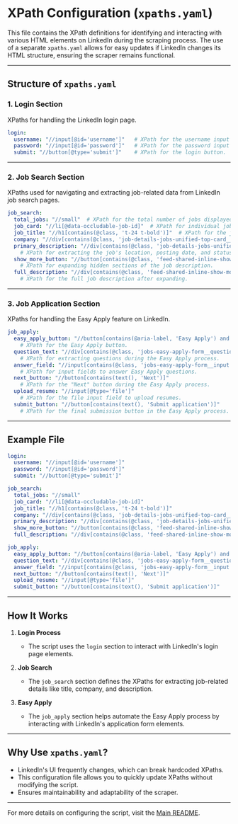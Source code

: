 # XPath Configuration (`xpaths.yaml`)

This file contains the XPath definitions for identifying and interacting with various HTML elements on LinkedIn during the scraping process. The use of a separate `xpaths.yaml` allows for easy updates if LinkedIn changes its HTML structure, ensuring the scraper remains functional.

---

## Structure of `xpaths.yaml`

### **1. Login Section**
XPaths for handling the LinkedIn login page.

```yaml
login:
  username: "//input[@id='username']"   # XPath for the username input field.
  password: "//input[@id='password']"   # XPath for the password input field.
  submit: "//button[@type='submit']"    # XPath for the login button.
```

---

### **2. Job Search Section**
XPaths used for navigating and extracting job-related data from LinkedIn job search pages.

```yaml
job_search:
  total_jobs: "//small"  # XPath for the total number of jobs displayed in the search results.
  job_card: "//li[@data-occludable-job-id]"  # XPath for individual job cards in the search results.
  job_title: "//h1[contains(@class, 't-24 t-bold')]"  # XPath for the job title on the job details page.
  company: "//div[contains(@class, 'job-details-jobs-unified-top-card__company-name')]//a"  # XPath for the company name.
  primary_description: "//div[contains(@class, 'job-details-jobs-unified-top-card__primary-description-container')]"  
    # XPath for extracting the job's location, posting date, and status.
  show_more_button: "//button[contains(@class, 'feed-shared-inline-show-more-text__see-more-less-toggle')]"  
    # XPath for expanding hidden sections of the job description.
  full_description: "//div[contains(@class, 'feed-shared-inline-show-more-text--expanded')]"  
    # XPath for the full job description after expanding.
```

---

### **3. Job Application Section**
XPaths for handling the Easy Apply feature on LinkedIn.

```yaml
job_apply:
  easy_apply_button: "//button[contains(@aria-label, 'Easy Apply') and contains(@class, 'jobs-apply-button')]"  
    # XPath for the Easy Apply button.
  question_text: "//div[contains(@class, 'jobs-easy-apply-form__question')]"  
    # XPath for extracting questions during the Easy Apply process.
  answer_field: "//input[contains(@class, 'jobs-easy-apply-form__input')]"  
    # XPath for input fields to answer Easy Apply questions.
  next_button: "//button[contains(text(), 'Next')]"  
    # XPath for the "Next" button during the Easy Apply process.
  upload_resume: "//input[@type='file']"  
    # XPath for the file input field to upload resumes.
  submit_button: "//button[contains(text(), 'Submit application')]"  
    # XPath for the final submission button in the Easy Apply process.
```

---

## Example File

```yaml
login:
  username: "//input[@id='username']"
  password: "//input[@id='password']"
  submit: "//button[@type='submit']"

job_search:
  total_jobs: "//small"
  job_card: "//li[@data-occludable-job-id]"
  job_title: "//h1[contains(@class, 't-24 t-bold')]"
  company: "//div[contains(@class, 'job-details-jobs-unified-top-card__company-name')]//a"
  primary_description: "//div[contains(@class, 'job-details-jobs-unified-top-card__primary-description-container')]"
  show_more_button: "//button[contains(@class, 'feed-shared-inline-show-more-text__see-more-less-toggle')]"
  full_description: "//div[contains(@class, 'feed-shared-inline-show-more-text--expanded')]"

job_apply:
  easy_apply_button: "//button[contains(@aria-label, 'Easy Apply') and contains(@class, 'jobs-apply-button')]"
  question_text: "//div[contains(@class, 'jobs-easy-apply-form__question')]"
  answer_field: "//input[contains(@class, 'jobs-easy-apply-form__input')]"
  next_button: "//button[contains(text(), 'Next')]"
  upload_resume: "//input[@type='file']"
  submit_button: "//button[contains(text(), 'Submit application')]"
```

---

## How It Works

1. **Login Process**
   - The script uses the `login` section to interact with LinkedIn's login page elements.

2. **Job Search**
   - The `job_search` section defines the XPaths for extracting job-related details like title, company, and description.

3. **Easy Apply**
   - The `job_apply` section helps automate the Easy Apply process by interacting with LinkedIn's application form elements.

---

## Why Use `xpaths.yaml`?

- LinkedIn's UI frequently changes, which can break hardcoded XPaths.
- This configuration file allows you to quickly update XPaths without modifying the script.
- Ensures maintainability and adaptability of the scraper.

---

For more details on configuring the script, visit the [Main README](../README.md).
